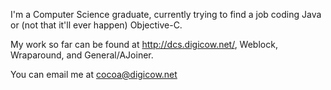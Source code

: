 

I'm a Computer Science graduate, currently trying to find a job coding Java or (not that it'll ever happen) Objective-C.

My work so far can be found at http://dcs.digicow.net/, Weblock, Wraparound, and General/AJoiner.

You can email me at cocoa@digicow.net